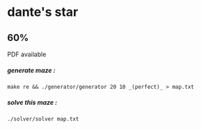 # dante's star
## 60%
PDF available
##### generate maze :
    make re && ./generator/generator 20 10 _(perfect)_ > map.txt
##### solve this maze :
    ./solver/solver map.txt
